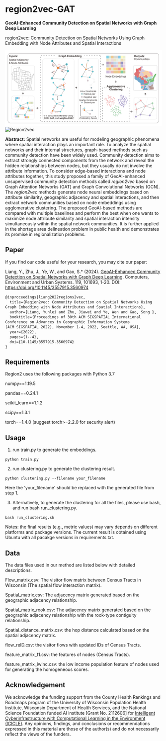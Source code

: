 # region2vec-GAT

**GeoAI-Enhanced Community Detection on Spatial Networks with Graph Deep Learning**
 
region2vec: Community Detection on Spatial Networks Using Graph Embedding with Node Attributes and Spatial Interactions

![Region2vec](https://github.com/GeoDS/region2vec-GAT/blob/master/Region2Vec_Workflow.jpg)
![Region2vec](https://github.com/GeoDS/region2vec-GAT/blob/master/Region2Vec_results.jpg)

**Abstract:** 
Spatial networks are useful for modeling geographic phenomena where spatial interaction plays an important role. To analyze the spatial networks and their internal structures, graph-based methods such as community detection have been widely used. Community detection aims to extract strongly connected components from the network and reveal the hidden relationships between nodes, but they usually do not involve the attribute information. To consider edge-based interactions and node attributes together, this study proposed a family of GeoAI-enhanced unsupervised community detection methods called *region2vec* based on Graph Attention Networks (GAT) and Graph Convolutional Networks (GCN). The *region2vec* methods generate node neural embeddings based on attribute similarity, geographic adjacency and spatial interactions, and then extract network communities based on node embeddings using agglomerative clustering. The proposed GeoAI-based methods are compared with multiple baselines and perform the best when one wants to maximize node attribute similarity and spatial interaction intensity simultaneously within the spatial network communities. It is further applied in the shortage area delineation problem in public health and demonstrates its promise in regionalization problems. 


## Paper

If you find our code useful for your research, you may cite our paper:

Liang, Y., Zhu, J., Ye, W., and Gao, S.* (2024).  [GeoAI-Enhanced Community Detection on Spatial Networks with Graph Deep Learning](https://arxiv.org/abs/2210.08041). Computers, Environment and Urban Systems. 119, 101693, 1-20. DOI: https://doi.org/10.1145/3557915.3560974 


```
@inproceedings{liang2022regions2vec,
  title={Region2vec: Community Detection on Spatial Networks Using Graph Embedding with Node Attributes and Spatial Interactions},
  author={Liang, Yunlei and Zhu, Jiawei and Ye, Wen and Gao, Song },
  booktitle={Proceedings of 30th ACM SIGSPATIAL International Conference on Advances in Geographic Information Systems
(ACM SIGSPATIAL 2022), November 1-4, 2022, Seattle, WA, USA},
  year={2022},
  pages={1--4},
  doi={10.1145/3557915.3560974}
}
```

## Requirements

Region2 uses the following packages with Python 3.7

numpy==1.19.5

pandas==0.24.1

scikit_learn==1.1.2

scipy==1.3.1

torch==1.4.0 (suggest torch>=2.2.0 for security alert)



## Usage

1. run train.py to generate the embeddings.
```
python train.py
```
2. run clustering.py to generate the clustering result. 

```
python clustering.py --filename your_filename
```
Here the 'your_filename' should be replaced with the generated file from step 1.

3. Alternatively, to generate the clustering for all the files, please use bash, and run bash run_clustering.py.

```
bash run_clustering.sh 
```
Notes: the final results (e.g., metric values) may vary depends on different platforms and package versions.
The current result is obtained using Ubuntu with all pacakge versions in requirements.txt. 

## Data
The data files used in our method are listed below with detailed descriptions.

Flow_matrix.csv: The visitor flow matrix between Census Tracts in Wisconsin (The spatial flow interaction matrix).

Spatial_matrix.csv: The adjacency matrix generated based on the geographic adjacency relationship.

Spatial_matrix_rook.csv: The adjacency matrix generated based on the geographic adjacency relationship with the rook-type contiguity relationship.

Spatial_distance_matrix.csv: the hop distance calculated based on the spatial adjacency matrix.

flow_reID.csv: the visitor flows with updated IDs of Census Tracts.

feature_matrix_f1.csv: the features of nodes (Census Tracts).

feature_matrix_lwinc.csv: the low income population feature of nodes used for generating the homogeneous scores.



## Acknowledgement
We acknowledge the funding support from the County Health Rankings and Roadmaps program of the University of Wisconsin Population Health Institute, Wisconsin Department of Health Services, and the National Science Foundation funded AI institute [Grant No. 2112606] for [Intelligent Cyberinfrastructure with Computational Learning in the Environment (ICICLE)](https://icicle.ai/). Any opinions, findings, and conclusions or recommendations expressed in this material are those of the author(s) and do not necessarily reflect the views of the funders.

